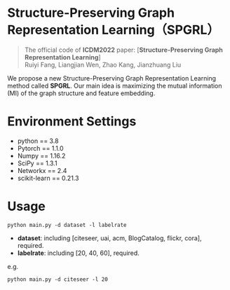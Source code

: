 # Structure-Preserving Graph Representation Learning（**SPGRL**）
> The official code of **ICDM2022** paper: [**Structure-Preserving Graph Representation Learning**]
> <br>Ruiyi Fang, Liangjian Wen, Zhao Kang, Jianzhuang Liu

We propose a new Structure-Preserving Graph Representation Learning method called **SPGRL**. Our main idea is maximizing the mutual information (MI) of the graph structure and feature embedding.

# Environment Settings 
* python == 3.8
* Pytorch == 1.1.0  
* Numpy == 1.16.2  
* SciPy == 1.3.1  
* Networkx == 2.4  
* scikit-learn == 0.21.3  

# Usage 
````
python main.py -d dataset -l labelrate
````
* **dataset**: including \[citeseer, uai, acm, BlogCatalog, flickr, cora\], required.  
* **labelrate**: including \[20, 40, 60\], required.  

e.g.  
````
python main.py -d citeseer -l 20
````
